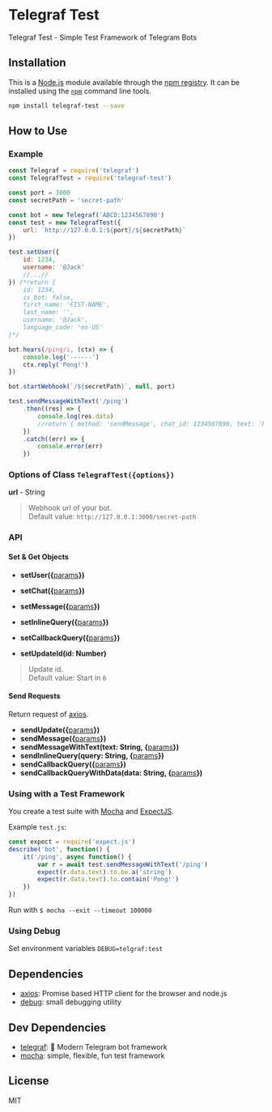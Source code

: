 # Telegraf Test

Telegraf Test - Simple Test Framework of Telegram Bots

## Installation

This is a [Node.js](https://nodejs.org/) module available through the
[npm registry](https://www.npmjs.com/). It can be installed using the
[`npm`](https://docs.npmjs.com/getting-started/installing-npm-packages-locally) command line tools.

```sh
npm install telegraf-test --save
```

## How to Use

### Example

```javascript
const Telegraf = require('telegraf')
const TelegrafTest = require('telegraf-test')

const port = 3000
const secretPath = 'secret-path'

const bot = new Telegraf('ABCD:1234567890')
const test = new TelegrafTest({
	url: `http://127.0.0.1:${port}/${secretPath}`
})

test.setUser({
	id: 1234,
	username: '@Jack'
	//...//
}) /*return {
	id: 1234,
	is_bot: false,
	first_name: 'FIST-NAME',
	last_name: '',
	username: '@Jack',
	language_code: 'en-US'
}*/

bot.hears(/ping/i, (ctx) => {
	console.log('------')
	ctx.reply('Pong!')
})

bot.startWebhook(`/${secretPath}`, null, port)

test.sendMessageWithText('/ping')
	.then((res) => {
		console.log(res.data)
		//return { method: 'sendMessage', chat_id: 1234567890, text: 'Pong!' }
	})
	.catch((err) => {
		console.error(err)
	})

```

### Options of Class `TelegrafTest({options})`

**url** - String
> Webhook url of your bot.</br>
> Default value: `http://127.0.0.1:3000/secret-path`

### API

#### Set & Get Objects

- **setUser({**[params](https://https://core.telegram.org/bots/api)**})**

- **setChat({**[params](https://https://core.telegram.org/bots/api)**})**

- **setMessage({**[params](https://https://core.telegram.org/bots/api)**})**

- **setInlineQuery({**[params](https://https://core.telegram.org/bots/api)**})**

- **setCallbackQuery({**[params](https://https://core.telegram.org/bots/api)**})**

- **setUpdateId(id: Number)**
> Update id.</br>
> Default value: Start in `0`

#### Send Requests

Return request of [axios](https://github.com/axios/axios).

- **sendUpdate({**[params](https://https://core.telegram.org/bots/api)**})**
- **sendMessage({**[params](https://https://core.telegram.org/bots/api)**})**
- **sendMessageWithText(text: String, {**[params](https://https://core.telegram.org/bots/api)**})**
- **sendInlineQuery(query: String, {**[params](https://https://core.telegram.org/bots/api)**})**
- **sendCallbackQuery({**[params](https://https://core.telegram.org/bots/api)**})**
- **sendCallbackQueryWithData(data: String, {**[params](https://https://core.telegram.org/bots/api)**})**

### Using with a Test Framework

You create a test suite with
[Mocha](https://mochajs.org) and [ExpectJS](https://github.com/Automattic/expect.js).

Example `test.js`:

```javascript
const expect = require('expect.js')
describe('bot', function() {
	it('/ping', async function() {
		var r = await test.sendMessageWithText('/ping')
		expect(r.data.text).to.be.a('string')
		expect(r.data.text).to.contain('Pong!')
	})
})
```

Run with `$ mocha --exit --timeout 100000`

### Using Debug

Set environment variables `DEBUG=telgraf:test`

## Dependencies

- [axios](https://ghub.io/axios): Promise based HTTP client for the browser and node.js
- [debug](https://ghub.io/debug): small debugging utility

## Dev Dependencies

- [telegraf](https://ghub.io/telegraf): 📡 Modern Telegram bot framework
- [mocha](https://ghub.io/mocha): simple, flexible, fun test framework

## License

MIT
